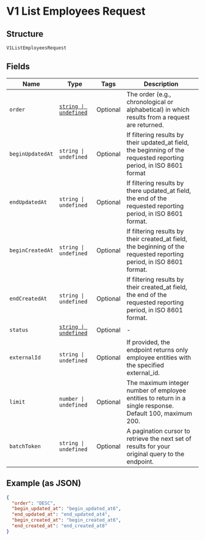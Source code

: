 
# V1 List Employees Request

## Structure

`V1ListEmployeesRequest`

## Fields

| Name | Type | Tags | Description |
|  --- | --- | --- | --- |
| `order` | [`string \| undefined`](/doc/models/sort-order.md) | Optional | The order (e.g., chronological or alphabetical) in which results from a request are returned. |
| `beginUpdatedAt` | `string \| undefined` | Optional | If filtering results by their updated_at field, the beginning of the requested reporting period, in ISO 8601 format |
| `endUpdatedAt` | `string \| undefined` | Optional | If filtering results by there updated_at field, the end of the requested reporting period, in ISO 8601 format. |
| `beginCreatedAt` | `string \| undefined` | Optional | If filtering results by their created_at field, the beginning of the requested reporting period, in ISO 8601 format. |
| `endCreatedAt` | `string \| undefined` | Optional | If filtering results by their created_at field, the end of the requested reporting period, in ISO 8601 format. |
| `status` | [`string \| undefined`](/doc/models/v1-list-employees-request-status.md) | Optional | - |
| `externalId` | `string \| undefined` | Optional | If provided, the endpoint returns only employee entities with the specified external_id. |
| `limit` | `number \| undefined` | Optional | The maximum integer number of employee entities to return in a single response. Default 100, maximum 200. |
| `batchToken` | `string \| undefined` | Optional | A pagination cursor to retrieve the next set of results for your<br>original query to the endpoint. |

## Example (as JSON)

```json
{
  "order": "DESC",
  "begin_updated_at": "begin_updated_at6",
  "end_updated_at": "end_updated_at4",
  "begin_created_at": "begin_created_at6",
  "end_created_at": "end_created_at8"
}
```

